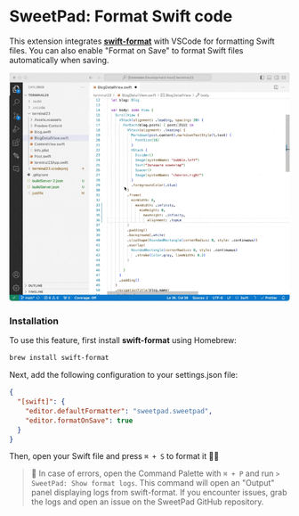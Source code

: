 # SweetPad: Format Swift code

This extension integrates [**swift-format**](https://github.com/apple/swift-format) with VSCode for formatting Swift
files. You can also enable "Format on Save" to format Swift files automatically when saving.

[![Swift-format](../images/format-demo.gif)](../images/format-demo.gif)

### Installation

To use this feature, first install **swift-format** using Homebrew:

```bash
brew install swift-format
```

Next, add the following configuration to your settings.json file:

```json
{
  "[swift]": {
    "editor.defaultFormatter": "sweetpad.sweetpad",
    "editor.formatOnSave": true
  }
}
```

Then, open your Swift file and press `⌘ + S` to format it 💅🏼

> 🙈 In case of errors, open the Command Palette with `⌘ + P` and run `> SweetPad: Show format logs`. This command will
> open an "Output" panel displaying logs from swift-format. If you encounter issues, grab the logs and open an issue on
> the SweetPad GitHub repository.

